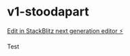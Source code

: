 # v1-stoodapart

[Edit in StackBlitz next generation editor ⚡️](https://stackblitz.com/~/github.com/shrutz-17/v1-stoodapart)

Test
